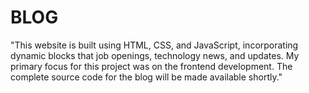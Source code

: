 # BLOG
"This website is built using HTML, CSS, and JavaScript, incorporating dynamic blocks that job openings, technology news, and updates. My primary focus for this project was on the frontend development. The complete source code for the blog will be made available shortly."
